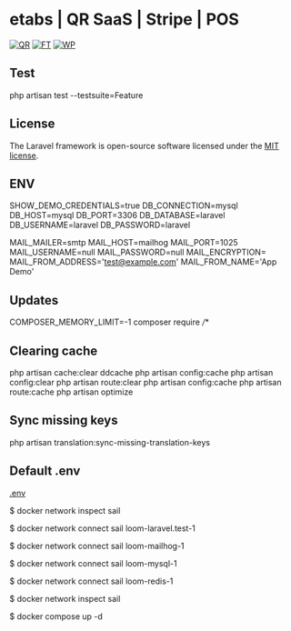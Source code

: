# etabs | QR SaaS | Stripe | POS

[![QR](	https://loom.business/impactfront/img/flayer.png)](https://loom.business/)
[![FT](https://loom.business/uploads/settings/795fc9c0-6e1e-4de4-9fd0-5daa4aa23ed4_logo.jpg)](https://loom.business/home)
[![WP](https://loom.business/impactfront/img/qrdemo.jpg)](https://loom.business/tables)


## Test
php artisan test --testsuite=Feature

## License

The Laravel framework is open-source software licensed under the [MIT license](https://opensource.org/licenses/MIT).

## ENV
SHOW_DEMO_CREDENTIALS=true
DB_CONNECTION=mysql
DB_HOST=mysql
DB_PORT=3306
DB_DATABASE=laravel
DB_USERNAME=laravel
DB_PASSWORD=laravel


MAIL_MAILER=smtp
MAIL_HOST=mailhog
MAIL_PORT=1025
MAIL_USERNAME=null
MAIL_PASSWORD=null
MAIL_ENCRYPTION=
MAIL_FROM_ADDRESS='test@example.com'
MAIL_FROM_NAME='App Demo'

## Updates

COMPOSER_MEMORY_LIMIT=-1 composer require */**

## Clearing cache
php artisan cache:clear
ddcache
php artisan config:cache
php artisan config:clear
php artisan route:clear
php artisan config:cache
php artisan route:cache
php artisan optimize


## Sync missing keys
php artisan translation:sync-missing-translation-keys


## Default .env
[.env](https://paste.laravel.io/2fe670c7-f66b-443e-9e79-b5fa6618360b)


$ docker network inspect sail

$ docker network connect sail loom-laravel.test-1

$ docker network connect sail loom-mailhog-1

$ docker network connect sail loom-mysql-1

$ docker network connect sail loom-redis-1

$ docker network inspect sail

$ docker compose up -d
